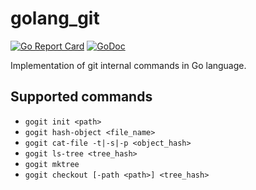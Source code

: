 # golang_git
[![Go Report Card](https://goreportcard.com/badge/github.com/ssrathi/golang_git)](https://goreportcard.com/report/github.com/ssrathi/golang_git)
[![GoDoc](https://godoc.org/github.com/ssrathi/golang_git?status.svg)](https://godoc.org/github.com/ssrathi/golang_git)

Implementation of git internal commands in Go language.

## Supported commands
* `gogit init <path>`
* `gogit hash-object <file_name>`
* `gogit cat-file -t|-s|-p <object_hash>`
* `gogit ls-tree <tree_hash>`
* `gogit mktree`
* `gogit checkout [-path <path>] <tree_hash>`

